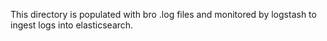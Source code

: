 This directory is populated with bro .log files and monitored by logstash to ingest logs into elasticsearch.
